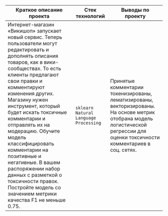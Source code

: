 |Краткое описание проекта                                                        |Стек технологий                  |Выводы по проекту                         |
|--------------------------------------------------------------------------------|---------------------------------|------------------------------------------|
|Интернет-магазин «Викишоп» запускает новый сервис. Теперь пользователи могут редактировать и дополнять описания товаров, как в вики-сообществах. То есть клиенты предлагают свои правки и комментируют изменения других. Магазину нужен инструмент, который будет искать токсичные комментарии и отправлять их на модерацию. Обучите модель классифицировать комментарии на позитивные и негативные. В вашем распоряжении набор данных с разметкой о токсичности правок. Постройте модель со значением метрики качества F1 не меньше 0.75.|`sklearn` `Natural Language Processing`| Принятые комментарии токенизированы, лематизированы, векторизированы. На основе метрик отобрана модель логистической регрессии для оценки токсичности комментариев в соц. сетях.|
